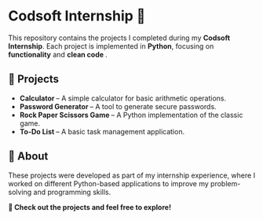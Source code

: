 
<h1>Codsoft Internship 🚀</h1>
<p>This repository contains the projects I completed during my <strong>Codsoft Internship</strong>. Each project is implemented in  <strong>Python</strong>, focusing on <strong>functionality</strong> and <strong>clean code </strong>.</p>

<h2>📂 Projects</h2>

<ul>
  
  <li> <strong> Calculator </strong> – A simple calculator for basic arithmetic operations. </li>
  <li> <strong> Password Generator </strong> – A tool to generate secure passwords.</li>
  <li> <strong> Rock Paper Scissors Game </strong> – A Python implementation of the classic game.</li>
  <li> <strong> To-Do List </strong> – A basic task management application.</li>

</ul>


<h2>🔹 About </h2>
<p>These projects were developed as part of my internship experience, where I worked on different Python-based applications to improve my problem-solving and programming skills.</p>

<strong>📌 Check out the projects and feel free to explore!</strong>
